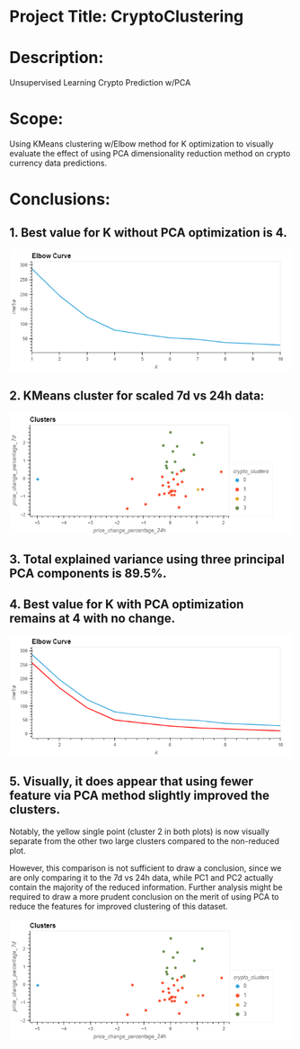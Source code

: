 # Project Title: CryptoClustering

# Description: 

Unsupervised Learning Crypto Prediction w/PCA 

# Scope: 

Using KMeans clustering w/Elbow method for K optimization to visually evaluate the effect of using PCA dimensionality reduction method on crypto currency data predictions.

# Conclusions:

## 1. Best value for K without PCA optimization is 4.

![elbow_curve.](https://github.com/Ahmadhha/CryptoClustering/blob/main/Output_plots/elbow_curve.png)

## 2. KMeans cluster for scaled 7d vs 24h data:

![crypto_clusters.](https://github.com/Ahmadhha/CryptoClustering/blob/main/Output_plots/clusters.png)

## 3. Total explained variance using three principal PCA components is 89.5%.

## 4. Best value for K with PCA optimization remains at 4 with no change.

![comp_elbow](https://github.com/Ahmadhha/CryptoClustering/blob/main/Output_plots/comp_elbow_curve.png)

## 5. Visually, it does appear that using fewer feature via PCA method slightly improved the clusters.

Notably, the yellow single point (cluster 2 in both plots) is now visually separate from the other two large clusters compared to the non-reduced plot.

However, this comparison is not sufficient to draw a conclusion, since we are only comparing it to the 7d vs 24h data, while PC1 and PC2 actually contain the majority of the reduced information. Further analysis might be required to draw a more prudent conclusion on the merit of using PCA to reduce the features for improved clustering of this dataset.

![comp_clusters](https://github.com/Ahmadhha/CryptoClustering/blob/main/Output_plots/comp_clusters.png)
